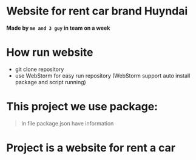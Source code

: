 # Website for rent car brand Huyndai
**Made by `me and 3 guy` in team on a week**


# How run website
- git clone repository
- use WebStorm for easy run repository (WebStorm support auto install package and script running)

# This project we use package:
> In file package.json have information

# Project is a website for rent a car


